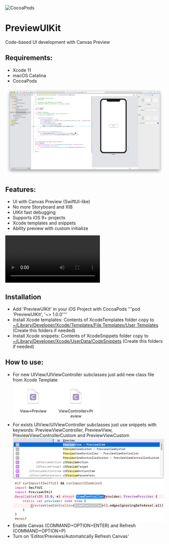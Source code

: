 ![CocoaPods](https://cocoapod-badges.herokuapp.com/v/PreviewUIKit/badge.png)

# PreviewUIKit
Code-based UI development with Canvas Preview

## Requirements:
- Xcode 11
- macOS Catalina
- CocoaPods

![Screenshot](/resources/1.png)

## Features:
- UI with Canvas Preview (SwiftUI-like)
- No more Storyboard and XIB
- UIKit fast debugging 
- Supports iOS 9+ projects
- Xcode templates and snippets
- Ability preview with custom initialize

![Demo](/resources/demo.mov)

## Installation
- Add 'PreviewUIKit' in your iOS Project with CocoaPods '''pod 'PreviewUIKit', '~> 1.0.0''''
- Install Xcode templates: Contents of XcodeTemplates folder copy to <ins>~/Library/Developer/Xcode/Templates/File Templates/User Templates</ins> (Create this folders if needed)
- Install Xcode snippets: Contents of XcodeSnippets folder copy to <ins>~/Library/Developer/Xcode/UserData/CodeSnippets</ins> (Create this folders if needed)

## How to use:

- For new UIView/UIViewController subclasses just add new class file from Xcode Template  
![Screenshot](/resources/2.png)
- For exists UIView/UIViewController subclasses just use snippets with keywords: PreviewViewController, PreviewView, PreviewViewControllerCustom and PreviewViewCustom
![Screenshot](/resources/3.png)
![Screenshot](/resources/4.png)
- Enable Canvas (COMMAND+OPTION+ENTER) and Refresh (COMMAND+OPTION+P)
- Turn on 'Editor/Previews/Automatically Refresh Canvas'
